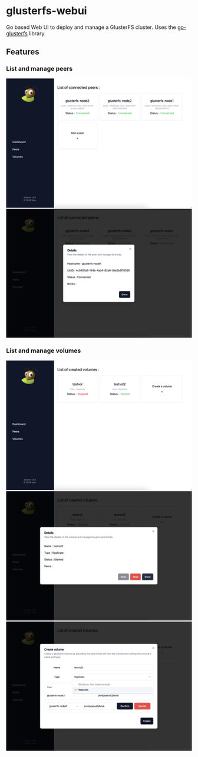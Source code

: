 # glusterfs-webui

Go based Web UI to deploy and manage a GlusterFS cluster. Uses
the [go-glusterfs](https://github.com/Yaon-C2H8N2/go-glusterfs) library.

## Features

### List and manage peers

![image](resources/img/screen_peers_list.png)
![image](resources/img/screen_peer_detail.png)

### List and manage volumes

![image](resources/img/screen_volumes_list.png)
![image](resources/img/screen_volume_detail.png)
![image](resources/img/screen_volume_creation.png)